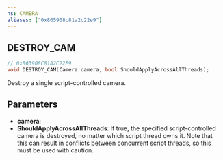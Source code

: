 ```yaml
---
ns: CAMERA
aliases: ["0x865908c81a2c22e9"]
---
```

## DESTROY_CAM

```c
// 0x865908C81A2C22E9
void DESTROY_CAM(Camera camera, bool ShouldApplyAcrossAllThreads);
```

Destroy a single script-controlled camera.


## Parameters
* **camera**: 
* **ShouldApplyAcrossAllThreads**: If true, the specified script-controlled camera is destroyed, no matter which script thread owns it. Note that this can result in conflicts between concurrent script threads, so this must be used with caution.
